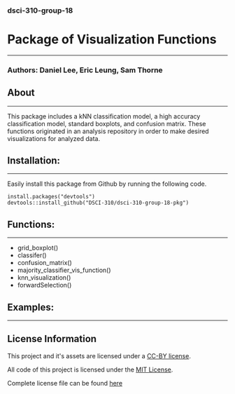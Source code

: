 ### dsci-310-group-18

# Package of Visualization Functions
---

### Authors: Daniel Lee, Eric Leung, Sam Thorne

## About
---

This package includes a kNN classification model, a high accuracy classification model, standard boxplots, and 
confusion matrix. These functions originated in an analysis repository in order to make desired visualizations
for analyzed data.

## Installation:
---
Easily install this package from Github by running the following code.
```
install.packages("devtools")
devtools::install_github("DSCI-310/dsci-310-group-18-pkg")
```

## Functions:
---
- grid_boxplot()
- classifer()
- confusion_matrix()
- majority_classifier_vis_function()
- knn_visualization()
- forwardSelection()

## Examples:
---



## License Information

This project and it's assets are licensed under a [CC-BY license](https://creativecommons.org/licenses/by-nc-nd/4.0/legalcode).

All code of this project is licensed under the [MIT License](https://opensource.org/license/mit/).

Complete license file can be found [here](LICENSE.md)
